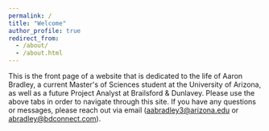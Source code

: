 ```yaml
---
permalink: /
title: "Welcome"
author_profile: true
redirect_from: 
  - /about/
  - /about.html
---
```


This is the front page of a website that is dedicated to the life of Aaron Bradley, a current Master's of Sciences student at the University of Arizona, as well as a future Project Analyst at Brailsford & Dunlavey. Please use the above tabs in order to navigate through this site. If you have any questions or messages, please reach out via email (aabradley3@arizona.edu or abradley@bdconnect.com).


